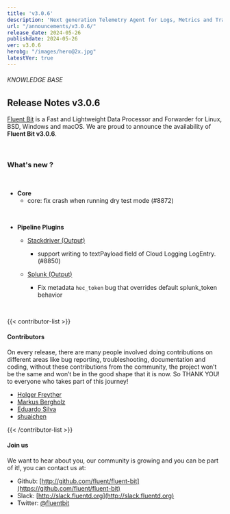 ```yaml
---
title: 'v3.0.6'
description: 'Next generation Telemetry Agent for Logs, Metrics and Traces. '
url: "/announcements/v3.0.6/"
release_date: 2024-05-26
publishdate: 2024-05-26
ver: v3.0.6
herobg: "/images/hero@2x.jpg"
latestVer: true
---
```


###### KNOWLEDGE BASE

## Release Notes v3.0.6

[Fluent Bit](https://fluentbit.io) is a Fast and Lightweight Data Processor and Forwarder for Linux, BSD, Windows and macOS. We are proud to announce the availability of **Fluent Bit v3.0.6**.

<br>

### What's new ?

<br>

 - __Core__
   - core: fix crash when running dry test mode (#8872)

<br>

 - __Pipeline Plugins__

   - [Stackdriver (Output)](https://docs.fluentbit.io/manual/pipeline/outputs/stackdriver/)
      - support writing to textPayload field of Cloud Logging LogEntry. (#8850)

   - [Splunk (Output)](https://docs.fluentbit.io/manual/pipeline/outputs/splunk/)
      - Fix metadata `hec_token` bug that overrides default splunk_token behavior
<br>

{{< contributor-list >}}

#### Contributors

On every release, there are many people involved doing contributions on different areas like bug reporting, troubleshooting, documentation and coding, without these contributions from the community, the project won’t be the same and won’t be in the good shape that it is now. So THANK YOU! to everyone who takes part of this journey!

- [Holger Freyther](https://github.com/zecke)
- [Markus Bergholz](https://github.com/markuman)
- [Eduardo Silva](https://github.com/edsiper)
- [shuaichen](https://github.com/shuaich)


{{< /contributor-list >}}

#### Join us

We want to hear about you, our community is growing and you can be part of it!, you can contact us at:

* Github: [http://github.com/fluent/fluent-bit](https://github.com/fluent/fluent-bit)
* Slack: [http://slack.fluentd.org](http://slack.fluentd.org)
* Twitter: [@fluentbit](https://twitter.com/fluentbit)
